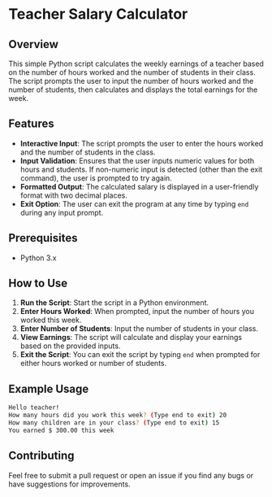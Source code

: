 # Teacher Salary Calculator

## Overview

This simple Python script calculates the weekly earnings of a teacher based on the number of hours worked and the number of students in their class. The script prompts the user to input the number of hours worked and the number of students, then calculates and displays the total earnings for the week.

## Features

- **Interactive Input**: The script prompts the user to enter the hours worked and the number of students in the class.
- **Input Validation**: Ensures that the user inputs numeric values for both hours and students. If non-numeric input is detected (other than the exit command), the user is prompted to try again.
- **Formatted Output**: The calculated salary is displayed in a user-friendly format with two decimal places.
- **Exit Option**: The user can exit the program at any time by typing `end` during any input prompt.

## Prerequisites
- Python 3.x

## How to Use

1. **Run the Script**: Start the script in a Python environment.
2. **Enter Hours Worked**: When prompted, input the number of hours you worked this week.
3. **Enter Number of Students**: Input the number of students in your class.
4. **View Earnings**: The script will calculate and display your earnings based on the provided inputs.
5. **Exit the Script**: You can exit the script by typing `end` when prompted for either hours worked or number of students.

## Example Usage

```bash
Hello teacher!
How many hours did you work this week? (Type end to exit) 20
How many children are in your class? (Type end to exit) 15
You earned $ 300.00 this week
```


## Contributing
Feel free to submit a pull request or open an issue if you find any bugs or have suggestions for improvements.
